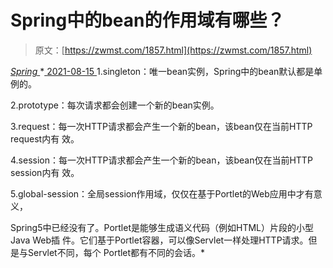 <!--yml
category: 未分类
date: 0001-01-01 00:00:00
--->

# Spring中的bean的作用域有哪些？

> 原文：[https://zwmst.com/1857.html](https://zwmst.com/1857.html)

   [ *Spring* ](https://zwmst.com/spring)*[ <time datetime="2021-08-15T16:42:33+08:00"> 2021-08-15 </time> ](https://zwmst.com/1857.html)  1.singleton：唯一bean实例，Spring中的bean默认都是单例的。

2.prototype：每次请求都会创建一个新的bean实例。

3.request：每一次HTTP请求都会产生一个新的bean，该bean仅在当前HTTP request内有 效。

4.session：每一次HTTP请求都会产生一个新的bean，该bean仅在当前HTTP session内有 效。

5.global-session：全局session作用域，仅仅在基于Portlet的Web应用中才有意义，

Spring5中已经没有了。Portlet是能够生成语义代码（例如HTML）片段的小型Java Web插 件。它们基于Portlet容器，可以像Servlet一样处理HTTP请求。但是与Servlet不同，每个 Portlet都有不同的会话。*